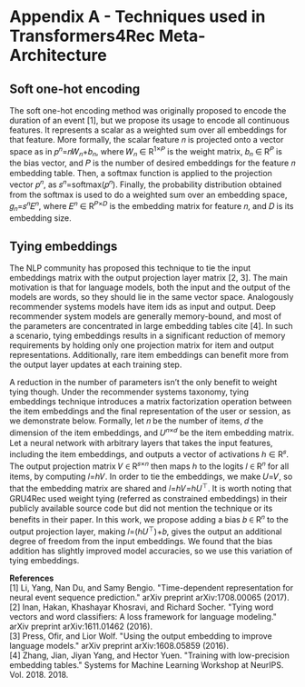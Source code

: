 # Appendix A - Techniques used in Transformers4Rec Meta-Architecture

## Soft one-hot encoding

The soft one-hot encoding method was originally proposed to encode the duration of an event [1], but we propose its usage to encode all continuous features. It represents a scalar as a weighted sum over all embeddings for that feature. More formally, the scalar feature 𝑛 is projected onto a vector space as in 𝑝<sup>𝑛</sup>=𝑛𝑊<sub>𝑛</sub>+𝑏<sub>𝑛</sub>, where 𝑊<sub>𝑛</sub> ∈ R<sup>1×𝑃</sup> is the weight matrix, 𝑏<sub>𝑛</sub> ∈ R<sup>𝑃</sup> is the bias vector, and 𝑃 is the number of desired embeddings for the feature 𝑛 embedding table. Then, a softmax function is applied to the projection vector 𝑝<sup>𝑛</sup>, as 𝑠<sup>𝑛</sup>=softmax(𝑝<sup>𝑛</sup>). Finally, the probability distribution obtained from the softmax is used to do a weighted sum over an embedding space, 𝑔<sub>𝑛</sub>=𝑠<sup>𝑛</sup>𝐸<sup>𝑛</sup>, where 𝐸<sup>𝑛</sup> ∈ R<sup>𝑃×𝐷</sup> is the embedding matrix for feature 𝑛, and 𝐷 is its embedding size.


## Tying embeddings

The NLP community has proposed this technique to tie the input embeddings matrix with the output projection layer matrix [2, 3]. The main motivation is that for language models, both the input and the output of the models are words, so they should lie in the same vector space. Analogously recommender systems models have item ids as input and output. Deep recommender system models are generally memory-bound, and most of the parameters are concentrated in large embedding tables cite [4]. In such a scenario, tying embeddings results in a significant reduction of memory requirements by holding only one projection matrix for item and output representations. Additionally, rare item embeddings can benefit more from the output layer updates at each training step.

A reduction in the number of parameters isn’t the only benefit to weight tying though. Under the recommender systems taxonomy, tying embeddings technique introduces a matrix factorization operation between the item embeddings and the final representation of the user or session, as we demonstrate below. Formally, let 𝑛 be the number of items, 𝑑 the dimension of the item embeddings, and 𝑈<sup>𝑛×𝑑</sup> be the item embedding matrix. Let a neural network with arbitrary layers that takes the input features, including the item embeddings, and outputs a vector of activations ℎ ∈ R<sup>𝑠</sup>. The output projection matrix 𝑉 ∈ R<sup>𝑠×𝑛</sup> then maps ℎ to the logits 𝑙 ∈ R<sup>𝑛</sup> for all items, by computing 𝑙=ℎ𝑉. In order to tie the embeddings, we make 𝑈=𝑉, so that the embedding matrix are shared and 𝑙=ℎ𝑉=ℎ𝑈<sup>⊤</sup>. It is worth noting that GRU4Rec used weight tying (referred as constrained embeddings) in their publicly available source code but did not mention the technique or its benefits in their paper. In this work, we propose adding a bias 𝑏 ∈ R<sup>𝑛</sup> to the output projection layer, making 𝑙=(ℎ𝑈<sup>⊤</sup>)+𝑏, gives the output an additional degree of freedom from the input embeddings. We found that the bias addition has slightly improved model accuracies, so we use this variation of tying embeddings.

**References**  
[1] Li, Yang, Nan Du, and Samy Bengio. "Time-dependent representation for neural event sequence prediction." arXiv preprint arXiv:1708.00065 (2017).  
[2] Inan, Hakan, Khashayar Khosravi, and Richard Socher. "Tying word vectors and word classifiers: A loss framework for language modeling." arXiv preprint arXiv:1611.01462 (2016).  
[3] Press, Ofir, and Lior Wolf. "Using the output embedding to improve language models." arXiv preprint arXiv:1608.05859 (2016).  
[4] Zhang, Jian, Jiyan Yang, and Hector Yuen. "Training with low-precision embedding tables." Systems for Machine Learning Workshop at NeurIPS. Vol. 2018. 2018.